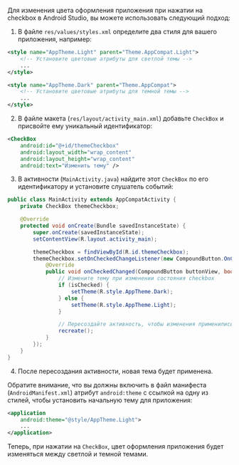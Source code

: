 Для изменения цвета оформления приложения при нажатии на checkbox в Android Studio, вы можете использовать следующий подход:

1. В файле `res/values/styles.xml` определите два стиля для вашего приложения, например:

```xml
<style name="AppTheme.Light" parent="Theme.AppCompat.Light">
    <!-- Установите цветовые атрибуты для светлой темы -->
    ...
</style>

<style name="AppTheme.Dark" parent="Theme.AppCompat">
    <!-- Установите цветовые атрибуты для темной темы -->
    ...
</style>
```

2. В файле макета (`res/layout/activity_main.xml`) добавьте `CheckBox` и присвойте ему уникальный идентификатор:

```xml
<CheckBox
    android:id="@+id/themeCheckbox"
    android:layout_width="wrap_content"
    android:layout_height="wrap_content"
    android:text="Изменить тему" />
```

3. В активности (`MainActivity.java`) найдите этот `CheckBox` по его идентификатору и установите слушатель событий:

```java
public class MainActivity extends AppCompatActivity {
    private CheckBox themeCheckbox;

    @Override
    protected void onCreate(Bundle savedInstanceState) {
        super.onCreate(savedInstanceState);
        setContentView(R.layout.activity_main);

        themeCheckbox = findViewById(R.id.themeCheckbox);
        themeCheckbox.setOnCheckedChangeListener(new CompoundButton.OnCheckedChangeListener() {
            @Override
            public void onCheckedChanged(CompoundButton buttonView, boolean isChecked) {
                // Измените тему при изменении состояния checkbox
                if (isChecked) {
                    setTheme(R.style.AppTheme.Dark);
                } else {
                    setTheme(R.style.AppTheme.Light);
                }

                // Пересоздайте активность, чтобы изменения применились
                recreate();
            }
        });
    }
}
```

4. После пересоздания активности, новая тема будет применена.

Обратите внимание, что вы должны включить в файл манифеста (`AndroidManifest.xml`) атрибут `android:theme` с ссылкой на одну из стилей, чтобы установить начальную тему для приложения:

```xml
<application
    android:theme="@style/AppTheme.Light">
    ...
</application>
```

Теперь, при нажатии на `CheckBox`, цвет оформления приложения будет изменяться между светлой и темной темами.
